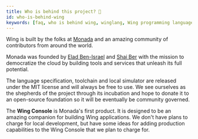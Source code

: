 ```yaml
---
title: Who is behind this project? 💼
id: who-is-behind-wing
keywords: [faq, who is behind wing, winglang, Wing programming language, Wing language, monetization, business model]
---
```


Wing is built by the folks at [Monada](https://monada.co) and an amazing community of contributors from around the world.

Monada was founded by [Elad Ben-Israel](https://github.com/eladb) and [Shai Ber](https://github.com/ShaiBer) with the mission to democratize the cloud by building tools and services that unleash its full potential.

The language specification, toolchain and local simulator are released under the MIT license and will always be free to use. We see ourselves as the shepherds of the project through its incubation and hope to donate it to an open-source foundation so it will be eventually be community governed.

The **Wing Console** is Monada's first product. It is designed to be an amazing companion for building Wing applications. We don't have plans to charge for local development, but have some ideas for adding production capabilities to the Wing Console that we plan to charge for.

